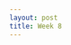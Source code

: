 ```yaml
---
layout: post
title: Week 8
---
```

<!--
Chronicle your activities related to the project on which you are going to work. What did you do to install the developmetn environment? What issues are you considering? How are you filtering them? What are you reading? In general, write about the work you are doing on your project.
Write about the visit by Bill Reyner. And do not forget to update your Contribution pages and summarize your weekly work.
-->
